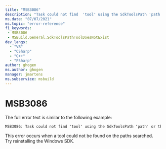 ```yaml
---
title: "MSB3086"
description: "Task could not find  'tool' using the SdkToolsPath 'path' or the registry key 'key'. Make sure the SdkToolsPath is set and the tool exists in the correct processor specific location under the SdkToolsPath and that the Microsoft Windows SDK is installed"
ms.date: "07/07/2021"
ms.topic: "error-reference"
f1_keywords:
 - MSB3086
 - MSBuild.General.SdkToolsPathToolDoesNotExist
dev_langs:
  - "VB"
  - "CSharp"
  - "C++"
  - "FSharp"
author: ghogen
ms.author: ghogen
manager: jmartens
ms.subservice: msbuild
---
```

# MSB3086

The full error text is similar to the following example:

```output
MSB3086: Task could not find 'tool' using the SdkToolsPath 'path' or the registry key 'key'. Make sure the SdkToolsPath is set and the tool exists in the correct processor specific location under the SdkToolsPath and that the Microsoft Windows SDK is installed
```

This error occurs when a tool could not be found on the paths searched. Try reinstalling the Windows SDK.
